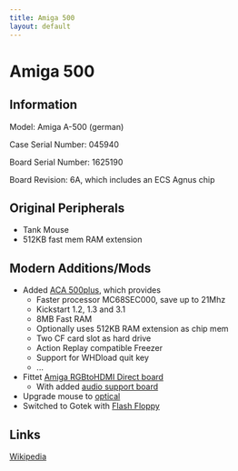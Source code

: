 ```yaml
---
title: Amiga 500
layout: default
---
```


# Amiga 500

## Information

Model: Amiga A-500 (german)

Case Serial Number: 045940

Board Serial Number: 1625190

Board Revision: 6A, which includes an ECS Agnus chip

## Original Peripherals

* Tank Mouse
* 512KB fast mem RAM extension

## Modern Additions/Mods

* Added [ACA 500plus](https://wiki.icomp.de/wiki/ACA500plus), which provides 
  * Faster processor MC68SEC000, save up to 21Mhz
  * Kickstart 1.2, 1.3 and 3.1
  * 8MB Fast RAM
  * Optionally uses 512KB RAM extension as chip mem
  * Two CF card slot as hard drive
  * Action Replay compatible Freezer
  * Support for WHDload quit key
  * ...
* Fittet [Amiga RGBtoHDMI Direct board](https://github.com/c0pperdragon/Amiga-Digital-Video)
  * With added [audio support board](https://github.com/hoglet67/RGBtoHDMI/wiki/Audio)
* Upgrade mouse to [optical](https://amigastore.eu/en/559-laser-upgrade-for-amiga-mice.html)
* Switched to Gotek with [Flash Floppy](https://github.com/keirf/flashfloppy) 

## Links

[Wikipedia](https://en.wikipedia.org/wiki/Amiga_500)
